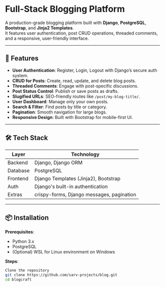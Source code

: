 # Full-Stack Blogging Platform

A production-grade blogging platform built with **Django**, **PostgreSQL**, **Bootstrap**, and **Jinja2 Templates**.  
It features user authentication, post CRUD operations, threaded comments, and a responsive, user-friendly interface.

---

## 🚀 Features

- **User Authentication**: Register, Login, Logout with Django’s secure auth system.
- **CRUD for Posts**: Create, read, update, and delete blog posts.
- **Threaded Comments**: Engage with post-specific discussions.
- **Post Status Control**: Publish or save posts as drafts.
- **Slugified URLs**: SEO-friendly routes like `/post/my-blog-title/`.
- **User Dashboard**: Manage only your own posts.
- **Search & Filter**: Find posts by title or category.
- **Pagination**: Smooth navigation for large blogs.
- **Responsive Design**: Built with Bootstrap for mobile-first UI.

---

## 🛠️ Tech Stack

| Layer       | Technology                                    |
|-------------|-----------------------------------------------|
| Backend     | Django, Django ORM                            |
| Database    | PostgreSQL                                    |
| Frontend    | Django Templates (Jinja2), Bootstrap          |
| Auth        | Django's built-in authentication              |
| Extras      | crispy-forms, Django messages, pagination     |

---

## 📦 Installation

**Prerequisites**:  
- Python 3.x  
- PostgreSQL  
- (Optional) WSL for Linux environment on Windows

**Steps**:

```bash
Clone the repository
git clone https://github.com/sarv-projects/blog.git
cd blogcraft
